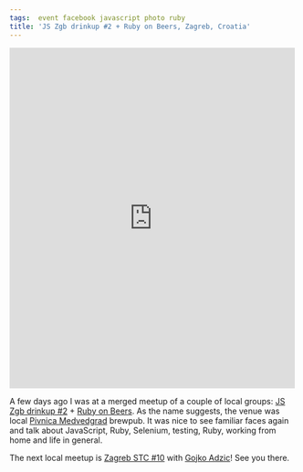 ```yaml
---
tags:  event facebook javascript photo ruby
title: 'JS Zgb drinkup #2 + Ruby on Beers, Zagreb, Croatia'
---
```

<iframe src="https://www.facebook.com/plugins/post.php?href=https%3A%2F%2Fwww.facebook.com%2Fmedia%2Fset%2F%3Fset%3Da.10154148195297290.1073741895.735252289%26type%3D3&width=500" width="500" height="597" style="border:none;overflow:hidden" scrolling="no" frameborder="0" allowTransparency="true"></iframe>

A few days ago I was at a merged meetup of a couple of local groups: <a href="http://jszgb-2.eventbrite.com/">JS Zgb drinkup #2</a> + <a href="https://groups.google.com/d/topic/ruby-hr/m0bZ_KdkVYM/discussion">Ruby on Beers</a>. As the name suggests, the venue was local <a href="http://www.pivnica-medvedgrad.hr/">Pivnica Medvedgrad</a> brewpub. It was nice to see familiar faces again and talk about JavaScript, Ruby, Selenium, testing, Ruby, working from home and life in general.

The next local meetup is <a href="http://zagorskisoftwaretester.blogspot.com/2013/04/announcement-for-zagreb-stc-10-meetup.html">Zagreb STC #10</a> with <a href="http://gojko.net/">Gojko Adzic</a>! See you there.
